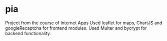 # pia
Project from the course of Internet Apps
Used leaflet for maps, ChartJS and googleRecaptcha for frontend modules.
Used Multer and bycrypt for backend functionality.